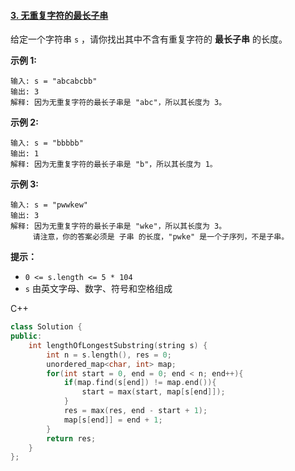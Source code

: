 #### [3. 无重复字符的最长子串](https://leetcode-cn.com/problems/longest-substring-without-repeating-characters/)

给定一个字符串 `s` ，请你找出其中不含有重复字符的 **最长子串** 的长度。

 

**示例 1:**

```
输入: s = "abcabcbb"
输出: 3 
解释: 因为无重复字符的最长子串是 "abc"，所以其长度为 3。
```

**示例 2:**

```
输入: s = "bbbbb"
输出: 1
解释: 因为无重复字符的最长子串是 "b"，所以其长度为 1。
```

**示例 3:**

```
输入: s = "pwwkew"
输出: 3
解释: 因为无重复字符的最长子串是 "wke"，所以其长度为 3。
     请注意，你的答案必须是 子串 的长度，"pwke" 是一个子序列，不是子串。
```

 

**提示：**

- `0 <= s.length <= 5 * 104`
- `s` 由英文字母、数字、符号和空格组成



C++

```c++
class Solution {
public:
    int lengthOfLongestSubstring(string s) {
        int n = s.length(), res = 0;
        unordered_map<char, int> map;
        for(int start = 0, end = 0; end < n; end++){
            if(map.find(s[end]) != map.end()){
                start = max(start, map[s[end]]);
            }
            res = max(res, end - start + 1);
            map[s[end]] = end + 1;
        }
        return res;
    }
};
```

